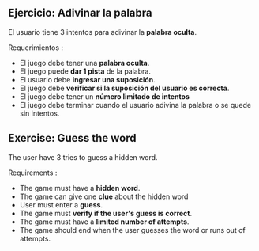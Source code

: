 ## Ejercicio: Adivinar la palabra 

El usuario tiene 3 intentos para adivinar la **palabra oculta**.

Requerimientos :
- El juego debe tener una **palabra oculta**.
- El juego puede **dar 1 pista** de la palabra.
- El usuario debe **ingresar una suposición**.
- El juego debe **verificar si la suposición del usuario es correcta**.
- El juego debe tener un **número limitado de intentos**
- El juego debe terminar cuando el usuario adivina la palabra o se quede sin intentos.


## Exercise: Guess the word

The user have 3 tries to guess a hidden word.

Requirements :
- The game must have a **hidden word**.
- The game can give one **clue** about the hidden word
- User must enter a **guess**.
- The game must **verify if the user's guess is correct**.
- The game must have a **limited number of attempts**.
- The game should end when the user guesses the word or runs out of attempts.